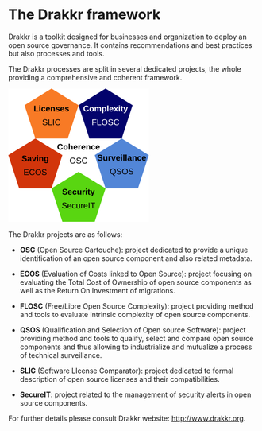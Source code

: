 # The Drakkr framework

Drakkr is a toolkit designed for businesses and organization to deploy an open source governance. It contains recommendations and best practices but also processes and tools.

The Drakkr processes are split in several dedicated projects, the whole providing a comprehensive and coherent framework.

![Drakkr Framework](Manifesto/en/Images/drakkr-schema_en.png)

The Drakkr projects are as follows:

* __OSC__ (Open Source Cartouche): project dedicated to provide a unique identification of an open source component and also related metadata.

* __ECOS__ (Evaluation of Costs linked to Open Source): project focusing on evaluating the Total Cost of Ownership of open source components as well as the Return On Investment of migrations.

* __FLOSC__ (Free/Libre Open Source Complexity): project providing method and tools to evaluate intrinsic complexity of open source components.

* __QSOS__ (Qualification and Selection of Open source Software): project providing method and tools to qualify, select and compare open source components and thus allowing to industrialize and mutualize a process of technical surveillance.

* __SLIC__ (Software LIcense Comparator): project dedicated to formal description of open source licenses and their compatibilities.

* __SecureIT__: project related to the management of security alerts in open source components.

For further details please consult Drakkr website: <http://www.drakkr.org>.
